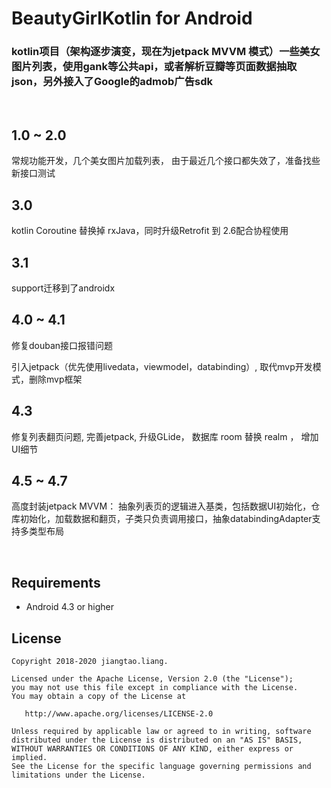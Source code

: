 # BeautyGirlKotlin for Android 

### kotlin项目（架构逐步演变，现在为jetpack MVVM 模式）一些美女图片列表，使用gank等公共api，或者解析豆瓣等页面数据抽取json，另外接入了Google的admob广告sdk
<br>


## 1.0 ~ 2.0 

常规功能开发，几个美女图片加载列表， 由于最近几个接口都失效了，准备找些新接口测试

## 3.0 

kotlin Coroutine 替换掉 rxJava，同时升级Retrofit 到 2.6配合协程使用

## 3.1 

support迁移到了androidx 

## 4.0 ~ 4.1

修复douban接口报错问题


引入jetpack（优先使用livedata，viewmodel，databinding）, 取代mvp开发模式，删除mvp框架

## 4.3
修复列表翻页问题, 完善jetpack, 升级GLide， 数据库 room 替换 realm ， 增加UI细节


## 4.5 ~ 4.7 
高度封装jetpack MVVM：
抽象列表页的逻辑进入基类，包括数据UI初始化，仓库初始化，加载数据和翻页，子类只负责调用接口，抽象databindingAdapter支持多类型布局



<br>

## Requirements
* Android 4.3 or higher 

## License
    Copyright 2018-2020 jiangtao.liang.

    Licensed under the Apache License, Version 2.0 (the "License");
    you may not use this file except in compliance with the License.
    You may obtain a copy of the License at

       http://www.apache.org/licenses/LICENSE-2.0

    Unless required by applicable law or agreed to in writing, software
    distributed under the License is distributed on an "AS IS" BASIS,
    WITHOUT WARRANTIES OR CONDITIONS OF ANY KIND, either express or implied.
    See the License for the specific language governing permissions and
    limitations under the License.





